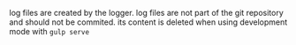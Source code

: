 log files are created by the logger.
log files are not part of the git repository and should not be commited.
its content is deleted when using development mode with ```gulp serve```